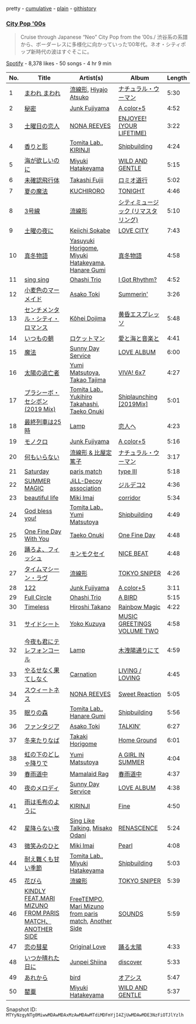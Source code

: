 pretty - [cumulative](/playlists/cumulative/37i9dQZF1DX0cgcWoYFXZp.md) - [plain](/playlists/plain/37i9dQZF1DX0cgcWoYFXZp) - [githistory](https://github.githistory.xyz/mackorone/spotify-playlist-archive/blob/main/playlists/plain/37i9dQZF1DX0cgcWoYFXZp)

### [City Pop '00s](https://open.spotify.com/playlist/37i9dQZF1DX0cgcWoYFXZp)

> Cruise through Japanese “Neo” City Pop from the ’00s./ 渋谷系の系譜から、ボーダーレスに多様化に向かっていった’00年代。ネオ・シティポップ新時代の波はすぐそこに。

[Spotify](https://open.spotify.com/user/spotify) - 8,378 likes - 50 songs - 4 hr 9 min

| No. | Title | Artist(s) | Album | Length |
|---|---|---|---|---|
| 1 | [まわれ まわれ](https://open.spotify.com/track/6e8yvuGdwKfHEdx7ABrc9v) | [流線形](https://open.spotify.com/artist/7z7MzAt1ftbVkffYkTpm4Q), [Hiyajo Atsuko](https://open.spotify.com/artist/4RM51G7sDVxP0jo5uGODKf) | [ナチュラル・ウーマン](https://open.spotify.com/album/0ldetMVuLOhcTFaV7egM1f) | 5:30 |
| 2 | [秘密](https://open.spotify.com/track/0LZG3B9w3hN95CWKLAsA92) | [Junk Fujiyama](https://open.spotify.com/artist/53n2ZPbUwV55wVWwAiz64J) | [A color+5](https://open.spotify.com/album/2uNrgJuHjlJLKUUGUrpYzS) | 4:52 |
| 3 | [土曜日の恋人](https://open.spotify.com/track/6QPxwu1ANmwojiIkMhw12L) | [NONA REEVES](https://open.spotify.com/artist/2C6HFF5xLM3rUfCEuZ3q2I) | [ENJOYEE! \(YOUR LIFETIME\)](https://open.spotify.com/album/3IUuDVlRHTRask5D6qM9Tf) | 3:22 |
| 4 | [香りと影](https://open.spotify.com/track/7lfibSBnB10b7KzmCOj7yt) | [Tomita Lab.](https://open.spotify.com/artist/0nmnnGl422TngJtYeEj5vD), [KIRINJI](https://open.spotify.com/artist/0O1UtbTe4ca7HabaiMhYZ7) | [Shipbuilding](https://open.spotify.com/album/3AaZ0g8PEvAbziKyvhsPai) | 4:24 |
| 5 | [海が欲しいのに](https://open.spotify.com/track/3UMuI3Do2J7cLp9D4opEnr) | [Miyuki Hatakeyama](https://open.spotify.com/artist/1EoUchyiJeXQqhGBANhbiI) | [WILD AND GENTLE](https://open.spotify.com/album/2pBg1hE7WVqOLri4aQTepx) | 5:15 |
| 6 | [未確認飛行体](https://open.spotify.com/track/77LMizNt1rTxojfMt9sL7t) | [Takashi Fujii](https://open.spotify.com/artist/50CvRcUXhLkVVN6jGH9X12) | [ロミオ道行](https://open.spotify.com/album/5y0t6zh6FB8FjVZK4ANeBI) | 5:02 |
| 7 | [夏の魔法](https://open.spotify.com/track/4TSuIRGTLoHeCz1Njv6dpB) | [KUCHIRORO](https://open.spotify.com/artist/13ABeGOEjgDMOp8rAAg1lA) | [TONIGHT](https://open.spotify.com/album/1mYzruTSwymSdYfe5ChiBp) | 4:46 |
| 8 | [3号線](https://open.spotify.com/track/33X2BynK6JcdImh2S1nH8F) | [流線形](https://open.spotify.com/artist/1gBNLiQMaCcBdQ9fIP4ltM) | [シティミュージック \(リマスタリング\)](https://open.spotify.com/album/19bB89Jjgd0xogUWKsOGbI) | 5:10 |
| 9 | [土曜の夜に](https://open.spotify.com/track/5xXAxsrPDuDBdrZ5Fg9P1o) | [Keiichi Sokabe](https://open.spotify.com/artist/5L2Y03AcUOXCgvRMTy2Gwq) | [LOVE CITY](https://open.spotify.com/album/4dIKfsHcrQs20nVi2IRjHF) | 7:43 |
| 10 | [真冬物語](https://open.spotify.com/track/0Sufsd6ssifoWXXkrTvaw0) | [Yasuyuki Horigome](https://open.spotify.com/artist/1HWivlGf6KbIyxhTlTAlnj), [Miyuki Hatakeyama](https://open.spotify.com/artist/1EoUchyiJeXQqhGBANhbiI), [Hanare Gumi](https://open.spotify.com/artist/2nyUb9foGvK7AlESn5DCte) | [真冬物語](https://open.spotify.com/album/03TK4SkQREOHRLEFm1vDKE) | 4:58 |
| 11 | [sing sing](https://open.spotify.com/track/5su6NPdyWBcCluMcUJvS2x) | [Ohashi Trio](https://open.spotify.com/artist/5BANJdBRihIaUpzjqAec7E) | [I Got Rhythm?](https://open.spotify.com/album/7nTlXzNcnMlIBLdSrkgSva) | 4:52 |
| 12 | [小麦色のマーメイド](https://open.spotify.com/track/5gcFA0NZLvLeRW7BY7eqZF) | [Asako Toki](https://open.spotify.com/artist/4VIGlACQnSacU0b1HTLA7y) | [Summerin'](https://open.spotify.com/album/6L6yRvmmoGMQubMeYBPWLi) | 3:26 |
| 13 | [センチメンタル・シティ・ロマンス](https://open.spotify.com/track/10aTe0dzbJcpmFhF6F5jcM) | [Kôhei Dojima](https://open.spotify.com/artist/4xIGdXa6w9eWUoVnEsZNJ9) | [黄昏エスプレッソ](https://open.spotify.com/album/3ai5JlwsbwdbwzabV5wMNc) | 5:48 |
| 14 | [いつもの朝](https://open.spotify.com/track/1A5z7MbEgCgCXONGBfiXxO) | [ロケットマン](https://open.spotify.com/artist/4zV9GuqvmeJTKHTI3iMOp5) | [愛と海と音楽と](https://open.spotify.com/album/6zkGaurGfYwvWJBMzWcHye) | 4:41 |
| 15 | [魔法](https://open.spotify.com/track/2BCoHO5o1LMy6lBKesSAWj) | [Sunny Day Service](https://open.spotify.com/artist/4cSyPcpldERtF4eL3NB9dn) | [LOVE ALBUM](https://open.spotify.com/album/70fv04HqVVkpwRpWChVm0T) | 6:00 |
| 16 | [太陽の逃亡者](https://open.spotify.com/track/7EQ7VERVM2ybwZ2Ecq3Kd4) | [Yumi Matsutoya](https://open.spotify.com/artist/1LQQtqc1vQ1neUgZrjYlEU), [Takao Tajima](https://open.spotify.com/artist/3SH8KJyDPMZZz7kqAm41NV) | [VIVA! 6x7](https://open.spotify.com/album/4f4fIIv5TSpPuHBWa9Fy7J) | 4:27 |
| 17 | [プラシーボ・セシボン \(2019 Mix\)](https://open.spotify.com/track/4apUqeI2MZNsp9qD2HOuzN) | [Tomita Lab.](https://open.spotify.com/artist/0nmnnGl422TngJtYeEj5vD), [Yukihiro Takahashi](https://open.spotify.com/artist/5Rv28BOArteQRhL8YUYgD5), [Taeko Onuki](https://open.spotify.com/artist/5QeCklzEEYSSLWeUxuWeBy) | [Shiplaunching \[2019Mix\]](https://open.spotify.com/album/70YgjTk4iBDjLmzDqWW2cU) | 5:01 |
| 18 | [最終列車は25時](https://open.spotify.com/track/0hXjQnyGcdr0b1TNEsZiCb) | [Lamp](https://open.spotify.com/artist/0rFHElzeddB9ymDjgpBENX) | [恋人へ](https://open.spotify.com/album/6WgMpBZ44zDNKIlVPbjrwn) | 4:23 |
| 19 | [モノクロ](https://open.spotify.com/track/7ay4c4JrjlWhrAobosK2IN) | [Junk Fujiyama](https://open.spotify.com/artist/53n2ZPbUwV55wVWwAiz64J) | [A color+5](https://open.spotify.com/album/2uNrgJuHjlJLKUUGUrpYzS) | 5:16 |
| 20 | [何もいらない](https://open.spotify.com/track/5AUzZQtaC3M49no31nBvEO) | [流線形 & 比屋定篤子](https://open.spotify.com/artist/0x90ov8mPk5pLKOdYbOGrJ) | [ナチュラル・ウーマン](https://open.spotify.com/album/0ldetMVuLOhcTFaV7egM1f) | 3:17 |
| 21 | [Saturday](https://open.spotify.com/track/0uzNud88n4dRpgw0ZopzjP) | [paris match](https://open.spotify.com/artist/6K3kyiIIxgi9TZzp2v6eof) | [type III](https://open.spotify.com/album/4XTM5TtY5yfeMF33qor7qd) | 5:18 |
| 22 | [SUMMER MAGIC](https://open.spotify.com/track/3wba4zxsmsf3ztqclVh5AX) | [JiLL\-Decoy association](https://open.spotify.com/artist/4j0lMBCAWtaFqEboLZp8Xe) | [ジルデコ2](https://open.spotify.com/album/5q66IhxM41xp2oxkXQgtFs) | 4:36 |
| 23 | [beautiful life](https://open.spotify.com/track/3mwNJ7lUDPIKQgGGxYF7T6) | [Miki Imai](https://open.spotify.com/artist/64Y8hjY7esLUC8ucjtHYwZ) | [corridor](https://open.spotify.com/album/4ablWmXxoeKubRVlctBPUV) | 5:34 |
| 24 | [God bless you!](https://open.spotify.com/track/4ByQJljgktiflk70HvM5Ue) | [Tomita Lab.](https://open.spotify.com/artist/0nmnnGl422TngJtYeEj5vD), [Yumi Matsutoya](https://open.spotify.com/artist/1LQQtqc1vQ1neUgZrjYlEU) | [Shipbuilding](https://open.spotify.com/album/3AaZ0g8PEvAbziKyvhsPai) | 4:49 |
| 25 | [One Fine Day With You](https://open.spotify.com/track/32e2YSUw3hsSb9DXWntx0T) | [Taeko Onuki](https://open.spotify.com/artist/5QeCklzEEYSSLWeUxuWeBy) | [One Fine Day](https://open.spotify.com/album/3DDUxmZuaycCN87ZYsw1QG) | 4:48 |
| 26 | [踊ろよ、フィッシュ](https://open.spotify.com/track/5RxcFmvEwHdnOeSdEWSVxP) | [キンモクセイ](https://open.spotify.com/artist/14UjZg0MdiVjAkbqWNFsIt) | [NICE BEAT](https://open.spotify.com/album/05vCEQbfb2hPKokOunJvAK) | 4:48 |
| 27 | [タイムマシーン・ラヴ](https://open.spotify.com/track/5wUfPhiugmns6jbHUxNbP7) | [流線形](https://open.spotify.com/artist/1gBNLiQMaCcBdQ9fIP4ltM) | [TOKYO SNIPER](https://open.spotify.com/album/4dSqIQl3wHFHLOCyml3IvU) | 4:26 |
| 28 | [122](https://open.spotify.com/track/2l5S3X3w0oBJQGsk5jhP1X) | [Junk Fujiyama](https://open.spotify.com/artist/53n2ZPbUwV55wVWwAiz64J) | [A color+5](https://open.spotify.com/album/2uNrgJuHjlJLKUUGUrpYzS) | 3:11 |
| 29 | [Full Circle](https://open.spotify.com/track/5DBmGbbZM6u6q86yZT5sd7) | [Ohashi Trio](https://open.spotify.com/artist/5BANJdBRihIaUpzjqAec7E) | [A BIRD](https://open.spotify.com/album/4SskAJSmh7UojYEYllCz1d) | 5:15 |
| 30 | [Timeless](https://open.spotify.com/track/4SxR8CXGR9WsgORWTf98vR) | [Hiroshi Takano](https://open.spotify.com/artist/1Z3tfBrHfzbWjvnOQh9GnO) | [Rainbow Magic](https://open.spotify.com/album/2tSHIJ6527UQsNZUr5dElH) | 4:22 |
| 31 | [サイドシート](https://open.spotify.com/track/4zBP3qL2fJwTwQlPBOvrFD) | [Yoko Kuzuya](https://open.spotify.com/artist/4npBbWR9zhm8hXabjjigvt) | [MUSIC GREETINGS VOLUME TWO](https://open.spotify.com/album/5GUqiFcUQYVZgsJjnRbOzD) | 4:58 |
| 32 | [今夜も君にテレフォンコール](https://open.spotify.com/track/6Kock1KhJinf3qJ1pzSn7M) | [Lamp](https://open.spotify.com/artist/0rFHElzeddB9ymDjgpBENX) | [木洩陽通りにて](https://open.spotify.com/album/5E74hczbln3vnszAQ1wf2E) | 4:59 |
| 33 | [やるせなく果てしなく](https://open.spotify.com/track/150iDVQYiUYauupjlaqjL3) | [Carnation](https://open.spotify.com/artist/5NvPLoJWfBHkEvTsiwmEog) | [LIVING / LOVING](https://open.spotify.com/album/5VpJWWzEe4P4iMpgMDOXmq) | 4:45 |
| 34 | [スウィートネス](https://open.spotify.com/track/55J50MIkkCPin2cDLtewXc) | [NONA REEVES](https://open.spotify.com/artist/2C6HFF5xLM3rUfCEuZ3q2I) | [Sweet Reaction](https://open.spotify.com/album/2XaEzIMc9LrExulIoG2gq4) | 5:05 |
| 35 | [眠りの森](https://open.spotify.com/track/2k4KivT5hRwKOK9ED43A4U) | [Tomita Lab.](https://open.spotify.com/artist/0nmnnGl422TngJtYeEj5vD), [Hanare Gumi](https://open.spotify.com/artist/2nyUb9foGvK7AlESn5DCte) | [Shipbuilding](https://open.spotify.com/album/3AaZ0g8PEvAbziKyvhsPai) | 5:56 |
| 36 | [ファンタジア](https://open.spotify.com/track/1CLdt3sHTa13JQ0Vf5Y8fU) | [Asako Toki](https://open.spotify.com/artist/4VIGlACQnSacU0b1HTLA7y) | [TALKIN'](https://open.spotify.com/album/4FCZFT1bje03oXw2f7q5Po) | 6:27 |
| 37 | [冬来たりなば](https://open.spotify.com/track/1AbAUvjrSfpdEfwJMQlG0e) | [Takaki Horigome](https://open.spotify.com/artist/7i3cIU0Izid4SRBfpe7YAh) | [Home Ground](https://open.spotify.com/album/0HXIBUt2IXmP5ahJv1btmH) | 6:01 |
| 38 | [虹の下のどしゃ降りで](https://open.spotify.com/track/3MLFTklefqLMP17AGX0O5P) | [Yumi Matsutoya](https://open.spotify.com/artist/1LQQtqc1vQ1neUgZrjYlEU) | [A GIRL IN SUMMER](https://open.spotify.com/album/6cdmOr7ACF6j7OZNkr0Avr) | 4:04 |
| 39 | [春雨道中](https://open.spotify.com/track/3PQsf3jCUw9lGXuP3zC0OJ) | [Mamalaid Rag](https://open.spotify.com/artist/112Zt20SrWrXOrzlV2IzjJ) | [春雨道中](https://open.spotify.com/album/24yetVma2PeUIVqAwl8sqP) | 4:37 |
| 40 | [夜のメロディ](https://open.spotify.com/track/4GU9mHZtZ29oERjallcozQ) | [Sunny Day Service](https://open.spotify.com/artist/4cSyPcpldERtF4eL3NB9dn) | [LOVE ALBUM](https://open.spotify.com/album/70fv04HqVVkpwRpWChVm0T) | 4:38 |
| 41 | [雨は毛布のように](https://open.spotify.com/track/4uxpCP62wODRT4lwtr1VLy) | [KIRINJI](https://open.spotify.com/artist/0O1UtbTe4ca7HabaiMhYZ7) | [Fine](https://open.spotify.com/album/0i6Fv4ihjPOjhYpM8NA7Oh) | 4:50 |
| 42 | [星降らない夜](https://open.spotify.com/track/6CI7HfVKIr9RdS8w4SOx95) | [Sing Like Talking](https://open.spotify.com/artist/6XrphHC917hKfMIzHW6Bsq), [Misako Odani](https://open.spotify.com/artist/1qyvDpymTYPpF5iguflCMT) | [RENASCENCE](https://open.spotify.com/album/6NXUqXrL6U54xbkqGxoMMc) | 5:24 |
| 43 | [微笑みのひと](https://open.spotify.com/track/5lcTuZBBsRIzquCxCOoeJg) | [Miki Imai](https://open.spotify.com/artist/64Y8hjY7esLUC8ucjtHYwZ) | [Pearl](https://open.spotify.com/album/39ATuRqjwAb6MJOkqMSAJs) | 4:08 |
| 44 | [耐え難くも甘い季節](https://open.spotify.com/track/1gGZZbpyDMkWoTvv392e7f) | [Tomita Lab.](https://open.spotify.com/artist/0nmnnGl422TngJtYeEj5vD), [Miyuki Hatakeyama](https://open.spotify.com/artist/1EoUchyiJeXQqhGBANhbiI) | [Shipbuilding](https://open.spotify.com/album/3AaZ0g8PEvAbziKyvhsPai) | 5:03 |
| 45 | [花びら](https://open.spotify.com/track/577aRC0qwOKEPMDnpCmNqb) | [流線形](https://open.spotify.com/artist/1gBNLiQMaCcBdQ9fIP4ltM) | [TOKYO SNIPER](https://open.spotify.com/album/4dSqIQl3wHFHLOCyml3IvU) | 5:39 |
| 46 | [KINDLY FEAT.MARI MIZUNO FROM PARIS MATCH、ANOTHER SIDE](https://open.spotify.com/track/7KiOfl4nKAlq4wUtfBiLNc) | [FreeTEMPO](https://open.spotify.com/artist/31XOXmRJOp83N2kyVNRDy4), [Mari Mizuno from paris match](https://open.spotify.com/artist/54Yomu8IZ9KQkune9c76LK), [Another Side](https://open.spotify.com/artist/2oO4DrJjObGQHGnQWvm3oi) | [SOUNDS](https://open.spotify.com/album/3G4xM7Pt2SpeDc7HJM6wVJ) | 5:59 |
| 47 | [恋の彗星](https://open.spotify.com/track/32uA7XyuewkwLIdTsq4Er0) | [Original Love](https://open.spotify.com/artist/76QaFuQNldIJkAkDmaMAck) | [踊る太陽](https://open.spotify.com/album/0VlNJhtDkqaGe6BNcFVMzC) | 4:33 |
| 48 | [いつか晴れた日に](https://open.spotify.com/track/22WFRMB0NEKHNTfr0C4y6F) | [Junpei Shiina](https://open.spotify.com/artist/5uf7EvW4352mAFNNN9IOZT) | [discover](https://open.spotify.com/album/6CN51DFfuqjKTV4n5DwduJ) | 5:33 |
| 49 | [あれから](https://open.spotify.com/track/2p88nkbBzmJLXpUdsp1BgG) | [bird](https://open.spotify.com/artist/5gn3mKyq8QM4TxKNX2nxXi) | [オアシス](https://open.spotify.com/album/1mDa5GUbu5jNDemBUJubux) | 5:47 |
| 50 | [罌粟](https://open.spotify.com/track/6x1hT5lHXcraem8FQCPykz) | [Miyuki Hatakeyama](https://open.spotify.com/artist/1EoUchyiJeXQqhGBANhbiI) | [WILD AND GENTLE](https://open.spotify.com/album/2pBg1hE7WVqOLri4aQTepx) | 5:37 |

Snapshot ID: `MTYyNzgyNTg0MiwwMDAwMDAxMzAwMDAwMTdiMDFmYjI4ZjUwMDAwMDE3NzFiOTJlYzlh`
